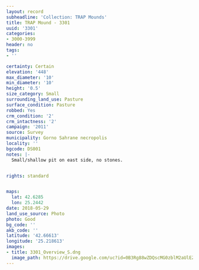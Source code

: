 ```yaml
---
layout: record
subheadline: 'Collection: TRAP Mounds'
title: TRAP Mound - 3301
uuid: '3301'
categories:
- 3000-3999
header: no
tags:
- ''

certainty: Certain
elevation: '448'
max_diameter: '10'
min_diameter: '10'
height: '0.5'
size_category: Small
surrounding_land_use: Pasture
surface_condition: Pasture
robbed: Yes
crm_condition: '2'
crm_intactness: '2'
campaign: '2011'
source: Survey
municipality: Gorno Sahrane necropolis
locality: ''
bgcode: DS001
notes: |-
  Small/shallow pit on east side, no stones.


rights: standard


maps:
  lat: 42.6285
  lon: 25.2442
date: 2018-05-29
land_use_source: Photo
photo: Good
bg_code: ''
akb_code: ''
latitude: '42.66613'
longitude: '25.218613'
images:
- title: 3301_Overview_S.dng
  image_path: https://drive.google.com/uc?id=0B3Rg88wZDQscMG0zblM2aUlEZ3c
---
```

